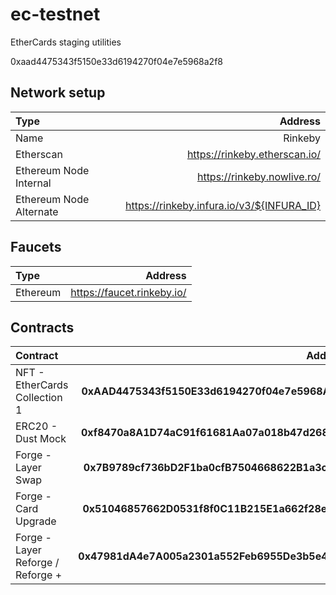 # ec-testnet

EtherCards staging utilities

0xaad4475343f5150e33d6194270f04e7e5968a2f8

## Network setup

|               Type                     |                 Address                        |
|:---------------------------------------|-----------------------------------------------:|
| Name                                   | Rinkeby                                        |
| Etherscan                              | https://rinkeby.etherscan.io/                  |
| Ethereum Node Internal                 | https://rinkeby.nowlive.ro/                    |
| Ethereum Node Alternate                | https://rinkeby.infura.io/v3/${INFURA_ID}      |


## Faucets

|               Type                     |                 Address                        |
|:---------------------------------------|-----------------------------------------------:|
| Ethereum                               | https://faucet.rinkeby.io/                     |

## Contracts

|               Contract                 |                 Address                        |
|:---------------------------------------|-----------------------------------------------:|
| NFT - EtherCards Collection 1          | **0xAAD4475343f5150E33d6194270f04e7e5968A2f8** |
| ERC20 - Dust Mock                      | **0xf8470a8A1D74aC91f61681Aa07a018b47d268EE6** |
| Forge - Layer Swap                     | **0x7B9789cf736bD2F1ba0cfB7504668622B1a3cECb** |
| Forge - Card Upgrade                   | **0x51046857662D0531f8f0C11B215E1a662f28eCd0** |
| Forge - Layer Reforge / Reforge +      | **0x47981dA4e7A005a2301a552Feb6955De3b5e4425** |

